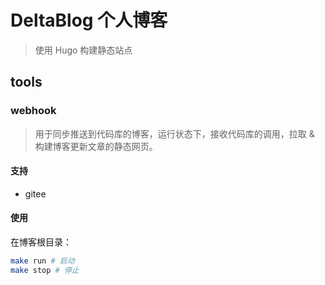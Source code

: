 # DeltaBlog 个人博客

> 使用 Hugo 构建静态站点

## tools

### webhook

> 用于同步推送到代码库的博客，运行状态下，接收代码库的调用，拉取 & 构建博客更新文章的静态网页。

#### 支持

- gitee

#### 使用

在博客根目录：

```bash
make run # 启动
make stop # 停止
```

